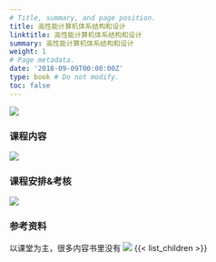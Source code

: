 ```yaml
---
# Title, summary, and page position.
title: 高性能计算机体系结构和设计
linktitle: 高性能计算机体系结构和设计
summary: 高性能计算机体系结构和设计
weight: 1
# Page metadata.
date: '2018-09-09T00:00:00Z'
type: book # Do not modify.
toc: false
---
```


![](概述-1662444118503.jpeg)

### 课程内容
![](_index-1662444352915.jpeg)
### 课程安排&考核
![](_index-1662444562917.jpeg)

### 参考资料
以课堂为主，很多内容书里没有
![](_index-1662444667994.jpeg)
{{< list_children >}}